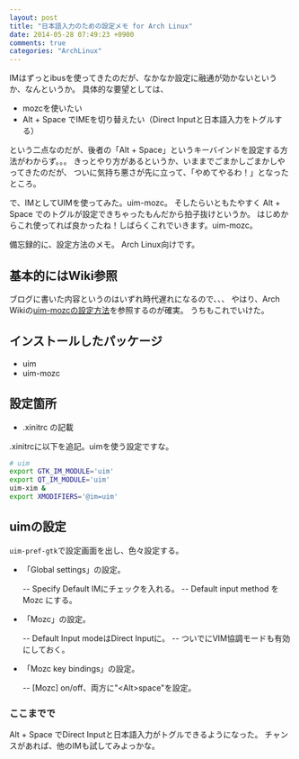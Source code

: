 ```yaml
---
layout: post
title: "日本語入力のための設定メモ for Arch Linux"
date: 2014-05-28 07:49:23 +0900
comments: true
categories: "ArchLinux"
---
```


IMはずっとibusを使ってきたのだが、なかなか設定に融通が効かないというか、なんというか。
具体的な要望としては、

- mozcを使いたい
- Alt + Space でIMEを切り替えたい（Direct Inputと日本語入力をトグルする）

という二点なのだが、後者の「Alt + Space」というキーバインドを設定する方法がわからず。。。
きっとやり方があるというか、いままでごまかしごまかしやってきたのだが、
ついに気持ち悪さが先に立って、「やめてやるわ！」となったところ。

で、IMとしてUIMを使ってみた。uim-mozc。
そしたらいともたやすく Alt + Space でのトグルが設定できちゃったもんだから拍子抜けというか。
はじめからこれ使ってれば良かったね！しばらくこれでいきます。uim-mozc。

備忘録的に、設定方法のメモ。
Arch Linux向けです。

## 基本的にはWiki参照

ブログに書いた内容というのはいずれ時代遅れになるので、、、
やはり、Arch Wikiの[uim-mozcの設定方法](https://wiki.archlinux.org/index.php/Input_Japanese_using_uim_(%E6%97%A5%E6%9C%AC%E8%AA%9E))を参照するのが確実。
うちもこれでいけた。

## インストールしたパッケージ

- uim
- uim-mozc

## 設定箇所

- .xinitrc の記載

.xinitrcに以下を追記。uimを使う設定ですな。

```bash .xinitrc
# uim
export GTK_IM_MODULE='uim'
export QT_IM_MODULE='uim'
uim-xim &
export XMODIFIERS='@im=uim'
```

## uimの設定

`uim-pref-gtk`で設定画面を出し、色々設定する。

- 「Global settings」の設定。

  -- Specify Default IMにチェックを入れる。
  -- Default input method を Mozc にする。

- 「Mozc」の設定。

  -- Default Input modeはDirect Inputに。
  -- ついでにVIM協調モードも有効にしておく。

- 「Mozc key bindings」の設定。

  -- [Mozc] on/off、両方に"\<Alt\>space"を設定。

### ここまでで

Alt + Space でDirect Inputと日本語入力がトグルできるようになった。
チャンスがあれば、他のIMも試してみよっかな。

